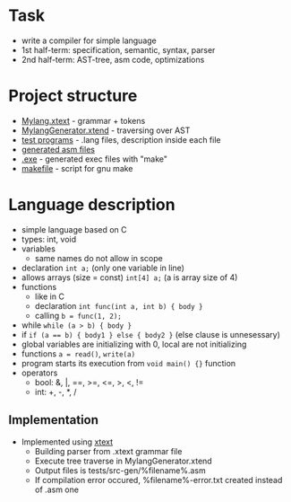 # Task

* write a compiler for simple language
* 1st half-term: specification, semantic, syntax, parser
* 2nd half-term: AST-tree, asm code, optimizations

# Project structure
* [Mylang.xtext](../master/workspace/org.xtext.example.mylang/src/org/xtext/example/Mylang.xtext) - grammar + tokens
* [MylangGenerator.xtend](../master/workspace/org.xtext.example.mylang/src/org/xtext/example/generator/MylangGenerator.xtend) - traversing over AST
* [test programs](../master/test_workspace/tests) - .lang files, description inside each file
* [generated asm files](../master/test_workspace/tests/src-gen)
* [.exe](../master/test_workspace/tests) - generated exec files with "make"
* [makefile](../master/test_workspace/tests/makefile) - script for gnu make

# Language description
* simple language based on C
* types: int, void
* variables
   * same names do not allow in scope
* declaration 
   `int a;` (only one variable in line)
* allows arrays (size = const)
   `int[4] a;` (a is array size of 4)
* functions 
   * like in C
   * declaration 
   `int func(int a, int b) { body }`
   * calling 
   `b = func(1, 2);`
* while
  `while (a > b) { body }`
* if
  `if (a == b) { body1 } else { body2 }` (else clause is unnesessary)
* global variables are initializing with 0, local are not initializing
* functions `a = read()`, `write(a)`
* program starts its execution from `void main() {}` function
* operators
  * bool: &, |, ==, >=, <=, >, <, !=
  * int: +, -, *, /

## Implementation

* Implemented using [xtext](https://eclipse.org/Xtext/)
   * Building parser from .xtext grammar file
   * Execute tree traverse in MylangGenerator.xtend
   * Output files is tests/src-gen/%filename%.asm
   * If compilation error occured, %filename%-error.txt created instead of .asm one

